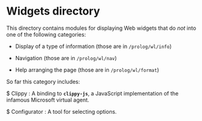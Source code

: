 Widgets directory
=================

This directory contains modules for displaying Web widgets that do _not_ into one of the following categories:
  
  * Display of a type of information (those are in `/prolog/wl/info`)
  
  * Navigation (those are in `/prolog/wl/nav`)
  
  * Help arranging the page (those are in `/prolog/wl/format`)

So far this category includes:
  
  $ Clippy :
  A binding to **`clippy-js`**, a JavaScript implementation of the infamous Microsoft virtual agent.
  
  $ Configurator :
  A tool for selecting options.


